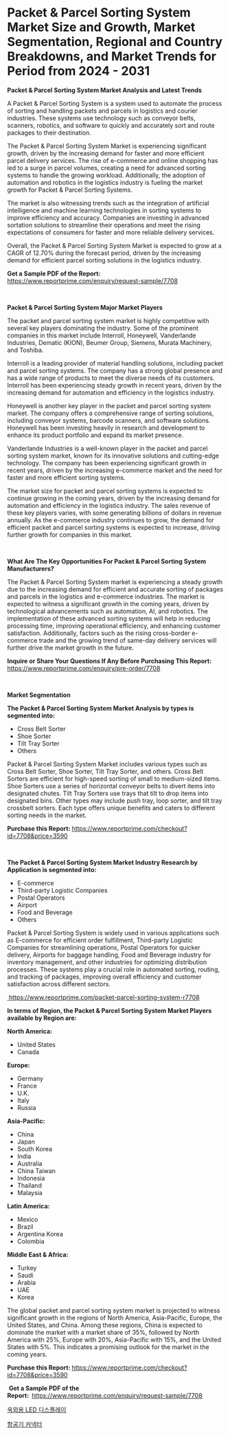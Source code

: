 <p><h1>Packet & Parcel Sorting System Market Size and Growth, Market Segmentation, Regional and Country Breakdowns, and Market Trends for Period from 2024 -  2031</h1></p><p><strong>Packet & Parcel Sorting System Market Analysis and Latest Trends</strong></p>
<p><p>A Packet & Parcel Sorting System is a system used to automate the process of sorting and handling packets and parcels in logistics and courier industries. These systems use technology such as conveyor belts, scanners, robotics, and software to quickly and accurately sort and route packages to their destination.</p><p>The Packet & Parcel Sorting System Market is experiencing significant growth, driven by the increasing demand for faster and more efficient parcel delivery services. The rise of e-commerce and online shopping has led to a surge in parcel volumes, creating a need for advanced sorting systems to handle the growing workload. Additionally, the adoption of automation and robotics in the logistics industry is fueling the market growth for Packet & Parcel Sorting Systems.</p><p>The market is also witnessing trends such as the integration of artificial intelligence and machine learning technologies in sorting systems to improve efficiency and accuracy. Companies are investing in advanced sortation solutions to streamline their operations and meet the rising expectations of consumers for faster and more reliable delivery services.</p><p>Overall, the Packet & Parcel Sorting System Market is expected to grow at a CAGR of 12.70% during the forecast period, driven by the increasing demand for efficient parcel sorting solutions in the logistics industry.</p></p>
<p><strong>Get a Sample PDF of the Report:&nbsp;</strong> <a href="https://www.reportprime.com/enquiry/request-sample/7708">https://www.reportprime.com/enquiry/request-sample/7708</a></p>
<p>&nbsp;</p>
<p><strong>Packet & Parcel Sorting System Major Market Players</strong></p>
<p><p>The packet and parcel sorting system market is highly competitive with several key players dominating the industry. Some of the prominent companies in this market include Interroll, Honeywell, Vanderlande Industries, Dematic (KION), Beumer Group, Siemens, Murata Machinery, and Toshiba.</p><p>Interroll is a leading provider of material handling solutions, including packet and parcel sorting systems. The company has a strong global presence and has a wide range of products to meet the diverse needs of its customers. Interroll has been experiencing steady growth in recent years, driven by the increasing demand for automation and efficiency in the logistics industry.</p><p>Honeywell is another key player in the packet and parcel sorting system market. The company offers a comprehensive range of sorting solutions, including conveyor systems, barcode scanners, and software solutions. Honeywell has been investing heavily in research and development to enhance its product portfolio and expand its market presence.</p><p>Vanderlande Industries is a well-known player in the packet and parcel sorting system market, known for its innovative solutions and cutting-edge technology. The company has been experiencing significant growth in recent years, driven by the increasing e-commerce market and the need for faster and more efficient sorting systems.</p><p>The market size for packet and parcel sorting systems is expected to continue growing in the coming years, driven by the increasing demand for automation and efficiency in the logistics industry. The sales revenue of these key players varies, with some generating billions of dollars in revenue annually. As the e-commerce industry continues to grow, the demand for efficient packet and parcel sorting systems is expected to increase, driving further growth for companies in this market.</p></p>
<p>&nbsp;</p>
<p><strong>What Are The Key Opportunities For Packet & Parcel Sorting System Manufacturers?</strong></p>
<p><p>The Packet & Parcel Sorting System market is experiencing a steady growth due to the increasing demand for efficient and accurate sorting of packages and parcels in the logistics and e-commerce industries. The market is expected to witness a significant growth in the coming years, driven by technological advancements such as automation, AI, and robotics. The implementation of these advanced sorting systems will help in reducing processing time, improving operational efficiency, and enhancing customer satisfaction. Additionally, factors such as the rising cross-border e-commerce trade and the growing trend of same-day delivery services will further drive the market growth in the future.</p></p>
<p><strong>Inquire or Share Your Questions If Any Before Purchasing This Report:</strong> <a href="https://www.reportprime.com/enquiry/pre-order/7708">https://www.reportprime.com/enquiry/pre-order/7708</a></p>
<p>&nbsp;</p>
<p><strong>Market Segmentation</strong></p>
<p><strong>The Packet & Parcel Sorting System Market Analysis by types is segmented into:</strong></p>
<p><ul><li>Cross Belt Sorter</li><li>Shoe Sorter</li><li>Tilt Tray Sorter</li><li>Others</li></ul></p>
<p><p>Packet & Parcel Sorting System Market includes various types such as Cross Belt Sorter, Shoe Sorter, Tilt Tray Sorter, and others. Cross Belt Sorters are efficient for high-speed sorting of small to medium-sized items. Shoe Sorters use a series of horizontal conveyor belts to divert items into designated chutes. Tilt Tray Sorters use trays that tilt to drop items into designated bins. Other types may include push tray, loop sorter, and tilt tray crossbelt sorters. Each type offers unique benefits and caters to different sorting needs in the market.</p></p>
<p><strong>Purchase this Report:&nbsp;</strong><a href="https://www.reportprime.com/checkout?id=7708&price=3590">https://www.reportprime.com/checkout?id=7708&price=3590</a></p>
<p>&nbsp;</p>
<p><strong>The Packet & Parcel Sorting System Market Industry Research by Application is segmented into:</strong></p>
<p><ul><li>E-commerce</li><li>Third-party Logistic Companies</li><li>Postal Operators</li><li>Airport</li><li>Food and Beverage</li><li>Others</li></ul></p>
<p><p>Packet & Parcel Sorting System is widely used in various applications such as E-commerce for efficient order fulfillment, Third-party Logistic Companies for streamlining operations, Postal Operators for quicker delivery, Airports for baggage handling, Food and Beverage industry for inventory management, and other industries for optimizing distribution processes. These systems play a crucial role in automated sorting, routing, and tracking of packages, improving overall efficiency and customer satisfaction across different sectors.</p></p>
<p><a href="https://www.reportprime.com/packet-parcel-sorting-system-r7708">&nbsp;https://www.reportprime.com/packet-parcel-sorting-system-r7708</a></p>
<p><strong>In terms of Region, the Packet & Parcel Sorting System Market Players available by Region are:</strong></p>
<p>
    <p> <strong> North America: </strong>
        <ul>
            <li>United States</li>
            <li>Canada</li>
        </ul>
        </p> 
    <p> <strong> Europe: </strong>
        <ul>
            <li>Germany</li>
            <li>France</li>
            <li>U.K.</li>
            <li>Italy</li>
            <li>Russia</li>
        </ul>
        </p> 
    <p> <strong> Asia-Pacific: </strong>
        <ul>
            <li>China</li>
            <li>Japan</li>
            <li>South Korea</li>
            <li>India</li>
            <li>Australia</li>
            <li>China Taiwan</li>
            <li>Indonesia</li>
            <li>Thailand</li>
            <li>Malaysia</li>
        </ul>
        </p> 
    <p> <strong> Latin America: </strong>
        <ul>
            <li>Mexico</li>
            <li>Brazil</li>
            <li>Argentina Korea</li>
            <li>Colombia</li>
        </ul>
        </p> 
    <p> <strong> Middle East & Africa: </strong>
        <ul>
            <li>Turkey</li>
            <li>Saudi</li>
            <li>Arabia</li>
            <li>UAE</li>
            <li>Korea</li>
        </ul>
    </p>
    </p>
<p><p>The global packet and parcel sorting system market is projected to witness significant growth in the regions of North America, Asia-Pacific, Europe, the United States, and China. Among these regions, China is expected to dominate the market with a market share of 35%, followed by North America with 25%, Europe with 20%, Asia-Pacific with 15%, and the United States with 5%. This indicates a promising outlook for the market in the coming years.</p></p>
<p><strong>Purchase this Report: </strong><a href="https://www.reportprime.com/checkout?id=7708&price=3590">https://www.reportprime.com/checkout?id=7708&price=3590</a></p>
<p>&nbsp;<strong>Get a Sample PDF of the Report:&nbsp;&nbsp;</strong><a href="https://www.reportprime.com/enquiry/request-sample/7708">https://www.reportprime.com/enquiry/request-sample/7708</a></p>
<p><strong></strong></p>
<p><p><a href="https://github.com/Elenrrera7685/Market-Research-Report-List-1/blob/main/162180026913.md">옥외용 LED 디스플레이</a></p><p><a href="https://github.com/sammyUltyylrich9067856/Market-Research-Report-List-1/blob/main/530000426959.md">항공기 커넥터</a></p></p>
